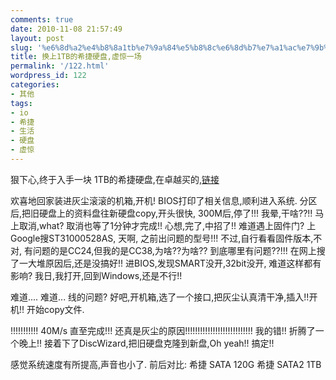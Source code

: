 ```yaml
---
comments: true
date: 2010-11-08 21:57:49
layout: post
slug: '%e6%8d%a2%e4%b8%8a1tb%e7%9a%84%e5%b8%8c%e6%8d%b7%e7%a1%ac%e7%9b%98%e8%99%9a%e6%83%8a%e4%b8%80%e5%9c%ba'
title: 换上1TB的希捷硬盘,虚惊一场
permalink: '/122.html'
wordpress_id: 122
categories:
- 其他
tags:
- io
- 希捷
- 生活
- 硬盘
- 虚惊
---
```


狠下心,终于入手一块 1TB的希捷硬盘,在卓越买的,[链接](http://www.amazon.cn/gp/product/B003N63M8A/ref=oss_product)

欢喜地回家装进灰尘滚滚的机箱,开机!
BIOS打印了相关信息,顺利进入系统.
分区后,把旧硬盘上的资料盘往新硬盘copy,开头很快, 300M后,停了!!! 我晕,干啥??!! 马上取消,what? 取消也等了1分钟才完成!!
心想,完了,中招了!! 难道遇上固件门? 上Google搜ST31000528AS, 天啊, 之前出问题的型号!!!
不过,自行看看固件版本,不对, 有问题的是CC24,但我的是CC38,为啥??为啥?? 到底哪里有问题??!!!
在网上搜了一大堆原因后,还是没搞好!!
进BIOS,发现SMART没开,32bit没开, 难道这样都有影响? 我日,我打开,回到Windows,还是不行!!

难道.... 难道... 线的问题? 好吧,开机箱,选了一个接口,把灰尘认真清干净,插入!!开机!! 开始copy文件.

!!!!!!!!!!! 40M/s 直至完成!!! 还真是灰尘的原因!!!!!!!!!!!!!!!!!!!!!!!!!!! 我的错!! 折腾了一个晚上!!
接着下了DiscWizard,把旧硬盘克隆到新盘,Oh yeah!! 搞定!!

感觉系统速度有所提高,声音也小了.
前后对比:
希捷 SATA    120G
希捷 SATA2   1TB
